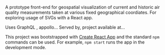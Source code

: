 A prototype front-end for geospatial visualization of current and historic air quality measurements  taken at various fixed geographical coordiates.
For exploring usage of SVGs with a React app.

Uses GraphQL , appollo... Served by, project available at...

This project was bootstrapped with [Create React App](https://github.com/facebook/create-react-app) 
and the standard `npm` commands can be used. For example, `npm start` runs the app in the development mode.<br>
